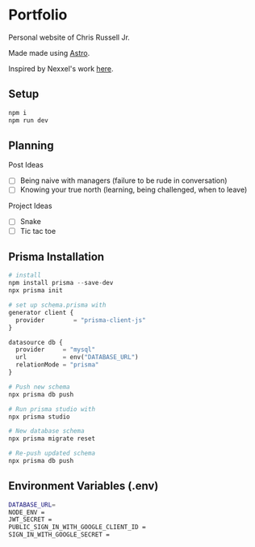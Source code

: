 # Portfolio

Personal website of Chris Russell Jr.

Made made using [Astro](https://astro.build).

Inspired by Nexxel's work [here](https://github.com/nexxeln/nexxel.dev).

## Setup

```sh
npm i
npm run dev
```

## Planning

Post Ideas

- [ ] Being naive with managers (failure to be rude in conversation)
- [ ] Knowing your true north (learning, being challenged, when to leave)

Project Ideas

- [ ] Snake
- [ ] Tic tac toe

## Prisma Installation

```py
# install
npm install prisma --save-dev
npx prisma init

# set up schema.prisma with
generator client {
  provider        = "prisma-client-js"
}

datasource db {
  provider     = "mysql"
  url          = env("DATABASE_URL")
  relationMode = "prisma"
}

# Push new schema
npx prisma db push

# Run prisma studio with
npx prisma studio

# New database schema
npx prisma migrate reset

# Re-push updated schema
npx prisma db push
```

## Environment Variables (.env)

```sh
DATABASE_URL=
NODE_ENV =
JWT_SECRET =
PUBLIC_SIGN_IN_WITH_GOOGLE_CLIENT_ID =
SIGN_IN_WITH_GOOGLE_SECRET =
```
